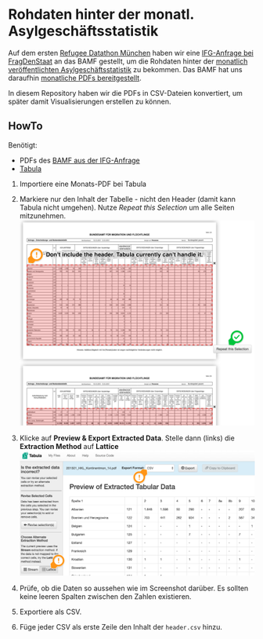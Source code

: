 # Rohdaten hinter der monatl. Asylgeschäftsstatistik

Auf dem ersten [Refugee Datathon München](https://refugee-datathon-muc.org) haben wir eine [IFG-Anfrage bei FragDenStaat](https://fragdenstaat.de/anfrage/rohdaten-hinter-monatl-asylgeschaftsstatistik/) an das BAMF gestellt, um die Rohdaten hinter der [monatlich veröffentlichten Asylgeschäftsstatistik](http://www.bamf.de/DE/Infothek/Statistiken/Asylzahlen/Asylgesch%C3%A4ftsstatistik/asylgeschaeftsstatistik-node.html) zu bekommen.
Das BAMF hat uns daraufhin [monatliche PDFs bereitgestellt](https://fragdenstaat.de/anfrage/rohdaten-hinter-monatl-asylgeschaftsstatistik/#nachricht-50896).

In diesem Repository haben wir die PDFs in CSV-Dateien konvertiert, um später damit Visualisierungen erstellen zu können.

## HowTo

Benötigt:

* PDFs des [BAMF aus der IFG-Anfrage](https://fragdenstaat.de/anfrage/rohdaten-hinter-monatl-asylgeschaftsstatistik/)
* [Tabula](http://tabula.technology)

1. Importiere eine Monats-PDF bei Tabula
2. Markiere nur den Inhalt der Tabelle - nicht den Header (damit kann Tabula nicht umgehen). Nutze _Repeat this Selection_ um alle Seiten mitzunehmen.
![](../docs/hkl-tabula-1.png)

3. Klicke auf **Preview & Export Extracted Data**. Stelle dann (links) die **Extraction Method** auf **Lattice**
![](../docs/hkl-tabula-2.png)

4. Prüfe, ob die Daten so aussehen wie im Screenshot darüber. Es sollten keine leeren Spalten zwischen den Zahlen existieren.
5. Exportiere als CSV.
6. Füge jeder CSV als erste Zeile den Inhalt der `header.csv` hinzu.